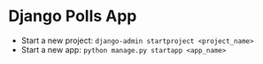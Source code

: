 # Django Polls App

* Start a new project: `django-admin startproject <project_name>`
* Start a new app: `python manage.py startapp <app_name>`

